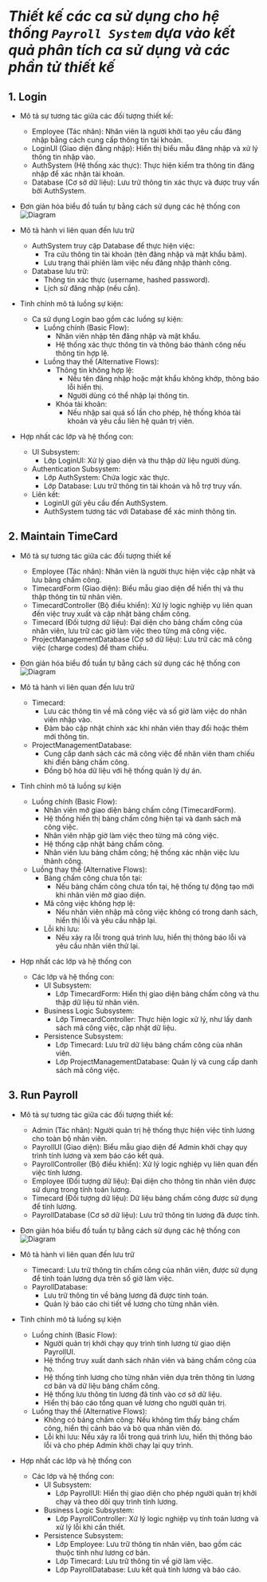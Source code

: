 # ***Thiết kế các ca sử dụng cho hệ thống `Payroll System` dựa vào kết quả phân tích ca sử dụng và các phần tử thiết kế***
## 1. Login
- Mô tả sự tương tác giữa các đối tượng thiết kế:
    + Employee (Tác nhân): Nhân viên là người khởi tạo yêu cầu đăng nhập bằng cách cung cấp thông tin tài khoản.
    + LoginUI (Giao diện đăng nhập): Hiển thị biểu mẫu đăng nhập và xử lý thông tin nhập vào.
    + AuthSystem (Hệ thống xác thực): Thực hiện kiểm tra thông tin đăng nhập để xác nhận tài khoản.
    + Database (Cơ sở dữ liệu): Lưu trữ thông tin xác thực và được truy vấn bởi AuthSystem.

- Đơn giản hóa biểu đồ tuần tự bằng cách sử dụng các hệ thống con  
    ![Diagram](https://www.planttext.com/api/plantuml/png/Z5BFIiCm6B_dAJvwKj0Ns44cA2eC4PmFaBPX2MlJqgJJddVmu4NniEl6476uW-2fFUoGlKYUm5VmQsjP9uBh8Npvyllt9VqgLbsbQQBJC23Kqr42pcaO1r76c0DK0GjZ4kEvy4HCfGQd5ms4lBce3eEwtWOSfvfVPqgpiC9Gt6u3JgYcBbMrlkyIWXvmUDIeGGSkkSsNCMYpaB1-Me_b06JT6fafX5Xf66BZBIKD2Vcb4vBFRB4Ka9b52fxDNrEuCpCFDBV5XmTxgMA9f24xW9WgTHib_ZwfY2ZWkqZl9sa68vk_IEIOJxJM0aip5MWPsNmk2Gqqz5iDGErv384jxWdWXpgREFsDo2zOOxkP-uetSiy2dFLZUt8CCvKSl5BDgVYjqSiRxC2viCLOLgC-G8XmuEQzv72pb9omGB7jtCCwsuxn_qR_DqNF5XFHVeDTml_Sl6jcKUaq4OH9dtHnAV_JRm000F__0m00)

- Mô tả hành vi liên quan đến lưu trữ
    + AuthSystem truy cập Database để thực hiện việc:
        - Tra cứu thông tin tài khoản (tên đăng nhập và mật khẩu băm).
        - Lưu trạng thái phiên làm việc nếu đăng nhập thành công.
    + Database lưu trữ:
        - Thông tin xác thực (username, hashed password).
        - Lịch sử đăng nhập (nếu cần).

- Tinh chỉnh mô tả luồng sự kiện:
    + Ca sử dụng Login bao gồm các luồng sự kiện:
        - Luồng chính (Basic Flow):
            + Nhân viên nhập tên đăng nhập và mật khẩu.
            + Hệ thống xác thực thông tin và thông báo thành công nếu thông tin hợp lệ.
        - Luồng thay thế (Alternative Flows):
            + Thông tin không hợp lệ:
                - Nếu tên đăng nhập hoặc mật khẩu không khớp, thông báo lỗi hiển thị.
                - Người dùng có thể nhập lại thông tin.
            + Khóa tài khoản:
                - Nếu nhập sai quá số lần cho phép, hệ thống khóa tài khoản và yêu cầu liên hệ quản trị viên.

- Hợp nhất các lớp và hệ thống con:
    + UI Subsystem:
        - Lớp LoginUI: Xử lý giao diện và thu thập dữ liệu người dùng.
    + Authentication Subsystem:
        - Lớp AuthSystem: Chứa logic xác thực.
        - Lớp Database: Lưu trữ thông tin tài khoản và hỗ trợ truy vấn.
    + Liên kết:
        - LoginUI gửi yêu cầu đến AuthSystem.
        - AuthSystem tương tác với Database để xác minh thông tin.


## 2. Maintain TimeCard 
- Mô tả sự tương tác giữa các đối tượng thiết kế
    + Employee (Tác nhân): Nhân viên là người thực hiện việc cập nhật và lưu bảng chấm công.
    + TimecardForm (Giao diện): Biểu mẫu giao diện để hiển thị và thu thập thông tin từ nhân viên.
    + TimecardController (Bộ điều khiển): Xử lý logic nghiệp vụ liên quan đến việc truy xuất và cập nhật bảng chấm công.
    + Timecard (Đối tượng dữ liệu): Đại diện cho bảng chấm công của nhân viên, lưu trữ các giờ làm việc theo từng mã công việc.
    + ProjectManagementDatabase (Cơ sở dữ liệu): Lưu trữ các mã công việc (charge codes) để tham chiếu.

- Đơn giản hóa biểu đồ tuần tự bằng cách sử dụng các hệ thống con 
    ![Diagram](https://www.planttext.com/api/plantuml/png/Z9HBJiCm48RtFeNL5Iou00jKKK2m0B4e1vZOqzGGsz7OGUevMB92Y1kmQXSiE4bEm1MO9YrDseGsKXxZ-Jpvvo7_BBw68GB5mcO2LFGa1vSsp_mCSI0XIBIvoDblbCd1HJaO6uiAI5zviXKnuOzkPEHT99zbI1Me_inkl8BYocWZz-GVKSLRS92YHHSl8482eTQe4o5OfpmvgyJ8Ksd1kCZtElJHiQWyJ6nKC9TY71L47B11DWZcruBwQCYYF2_dxowLQbhEFwnKtvziF4shLomNBuwVypSZ95z_uTgXnmnucNJ4iUNYrGXqMZItjh8WZ0KvgMfjcnAs4rcLHfkGPp1hPD1VcYbGYYElCUoKHITT3A_sYQiuTZ7OBQmBt6ehPuTqxGiAF7trd-yAco25lWONkOQ8XpHtXznNxdg3tbFkcf8FDzkv17Z6VUEvnVHgNt87AEQrYI4BqNZtxt1K0MKebCB0JHZoz2tFXry0003__mC0)

- Mô tả hành vi liên quan đến lưu trữ
    + Timecard:
        - Lưu các thông tin về mã công việc và số giờ làm việc do nhân viên nhập vào.
        - Đảm bảo cập nhật chính xác khi nhân viên thay đổi hoặc thêm mới thông tin.
    + ProjectManagementDatabase:
        - Cung cấp danh sách các mã công việc để nhân viên tham chiếu khi điền bảng chấm công.
        - Đồng bộ hóa dữ liệu với hệ thống quản lý dự án.

- Tinh chỉnh mô tả luồng sự kiện
    + Luồng chính (Basic Flow):
        - Nhân viên mở giao diện bảng chấm công (TimecardForm).
        - Hệ thống hiển thị bảng chấm công hiện tại và danh sách mã công việc.
        - Nhân viên nhập giờ làm việc theo từng mã công việc.
        - Hệ thống cập nhật bảng chấm công.
        - Nhân viên lưu bảng chấm công; hệ thống xác nhận việc lưu thành công.
    + Luồng thay thế (Alternative Flows):
        - Bảng chấm công chưa tồn tại:
            + Nếu bảng chấm công chưa tồn tại, hệ thống tự động tạo mới khi nhân viên mở giao diện.
        - Mã công việc không hợp lệ:
            + Nếu nhân viên nhập mã công việc không có trong danh sách, hiển thị lỗi và yêu cầu nhập lại.
        - Lỗi khi lưu:
            + Nếu xảy ra lỗi trong quá trình lưu, hiển thị thông báo lỗi và yêu cầu nhân viên thử lại.

- Hợp nhất các lớp và hệ thống con
    + Các lớp và hệ thống con:
        - UI Subsystem:
            + Lớp TimecardForm: Hiển thị giao diện bảng chấm công và thu thập dữ liệu từ nhân viên.
        - Business Logic Subsystem:
            + Lớp TimecardController: Thực hiện logic xử lý, như lấy danh sách mã công việc, cập nhật dữ liệu.
        - Persistence Subsystem:
            + Lớp Timecard: Lưu trữ dữ liệu bảng chấm công của nhân viên.
            + Lớp ProjectManagementDatabase: Quản lý và cung cấp danh sách mã công việc.

## 3. Run Payroll
- Mô tả sự tương tác giữa các đối tượng thiết kế:
    + Admin (Tác nhân): Người quản trị hệ thống thực hiện việc tính lương cho toàn bộ nhân viên.
    + PayrollUI (Giao diện): Biểu mẫu giao diện để Admin khởi chạy quy trình tính lương và xem báo cáo kết quả.
    + PayrollController (Bộ điều khiển): Xử lý logic nghiệp vụ liên quan đến việc tính lương.
    + Employee (Đối tượng dữ liệu): Đại diện cho thông tin nhân viên được sử dụng trong tính toán lương.
    + Timecard (Đối tượng dữ liệu): Dữ liệu bảng chấm công được sử dụng để tính lương.
    + PayrollDatabase (Cơ sở dữ liệu): Lưu trữ thông tin lương đã được tính.
- Đơn giản hóa biểu đồ tuần tự bằng cách sử dụng các hệ thống con 
    ![Diagram](https://www.planttext.com/api/plantuml/png/T99DJiGm38NtEOKrgna9Bi023G8MIBD00WxW9e69b3yb3gXdOy6Hk09kscReKBffu_VPpx7x_VcrpuI9YhC29OK4cnlbZDy0Pi3XIqIMZJGHFS7c4ViKh7rvg40ng-fjy3IyTQgKRCSbVU-Y3RtM5T8kBjLduxJ4fAfAqs7LxWu9EynZ7TK9KVk6oslk3wuW5J-1svtW2CTF7R5kl263f4_GBvbXxeofDqrplmUJYQaXVbuhQIh93ocL1Cke43Q42AyyMutos4G1_2ojvckEVlC4jdF6hgOqw1_pfYkUouh98aUYbSKkRlytGtLCPdnlqDpG1SGnKhru95w9i-dL5IYJeyL-Idygpc7gspR6TR73CNn07aKXzbni-2j_0000__y30000)

- Mô tả hành vi liên quan đến lưu trữ
    + Timecard: Lưu trữ thông tin chấm công của nhân viên, được sử dụng để tính toán lương dựa trên số giờ làm việc.
    + PayrollDatabase:
        + Lưu trữ thông tin về bảng lương đã được tính toán.
        + Quản lý báo cáo chi tiết về lương cho từng nhân viên.

- Tinh chỉnh mô tả luồng sự kiện
    + Luồng chính (Basic Flow):
        - Người quản trị khởi chạy quy trình tính lương từ giao diện PayrollUI.
        - Hệ thống truy xuất danh sách nhân viên và bảng chấm công của họ.
        - Hệ thống tính lương cho từng nhân viên dựa trên thông tin lương cơ bản và dữ liệu bảng chấm công.
        - Hệ thống lưu thông tin lương đã tính vào cơ sở dữ liệu.
        - Hiển thị báo cáo tổng quan về lương cho người quản trị.
    + Luồng thay thế (Alternative Flows):
        - Không có bảng chấm công: Nếu không tìm thấy bảng chấm công, hiển thị cảnh báo và bỏ qua nhân viên đó.
        - Lỗi khi lưu: Nếu xảy ra lỗi trong quá trình lưu, hiển thị thông báo lỗi và cho phép Admin khởi chạy lại quy trình.

- Hợp nhất các lớp và hệ thống con
    + Các lớp và hệ thống con:
        - UI Subsystem:
            + Lớp PayrollUI: Hiển thị giao diện cho phép người quản trị khởi chạy và theo dõi quy trình tính lương.
        - Business Logic Subsystem:
            + Lớp PayrollController: Xử lý logic nghiệp vụ tính toán lương và xử lý lỗi khi cần thiết.
        - Persistence Subsystem:
            + Lớp Employee: Lưu trữ thông tin nhân viên, bao gồm các thuộc tính như lương cơ bản.
            + Lớp Timecard: Lưu trữ thông tin về giờ làm việc.
            + Lớp PayrollDatabase: Lưu kết quả tính lương và báo cáo.
